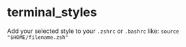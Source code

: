 # terminal_styles
Add your selected style to your `.zshrc` or `.bashrc` like:
`source "$HOME/filename.zsh"`
